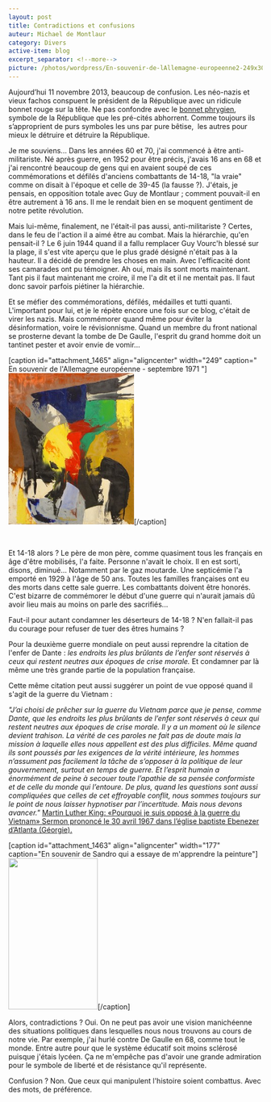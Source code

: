 ```yaml
---
layout: post
title: Contradictions et confusions
auteur: Michael de Montlaur
category: Divers
active-item: blog
excerpt_separator: <!--more-->
picture: /photos/wordpress/En-souvenir-de-lAllemagne-europeenne2-249x300.jpg
---
```


Aujourd’hui 11 novembre 2013, beaucoup de confusion. Les néo-nazis et vieux fachos conspuent le président de la République avec un ridicule bonnet rouge sur la tête. Ne pas confondre avec le <a href="http://fr.wikipedia.org/wiki/Bonnet_phrygien">bonnet phrygien</a>, symbole de la République que les pré-cités abhorrent. Comme toujours ils s’approprient de purs symboles les uns par pure bêtise,  les autres pour mieux le détruire et détruire la République.

<!--more-->

Je me souviens... Dans les années 60 et 70, j'ai commencé à être anti-militariste. Né après guerre, en 1952 pour être précis, j'avais 16 ans en 68 et j'ai rencontré beaucoup de gens qui en avaient soupé de ces commémorations et défilés d'anciens combattants de 14-18, "la vraie" comme on disait à l'époque et celle de 39-45 (la fausse ?). J'étais, je pensais, en opposition totale avec Guy de Montlaur ; comment pouvait-il en être autrement à 16 ans. Il me le rendait bien en se moquent gentiment de notre petite révolution.

Mais lui-même, finalement, ne l'était-il pas aussi, anti-militariste ? Certes, dans le feu de l'action il a aimé être au combat. Mais la hiérarchie, qu'en pensait-il ? Le 6 juin 1944 quand il a fallu remplacer Guy Vourc'h blessé sur la plage, il s'est vite aperçu que le plus gradé désigné n'était pas à la hauteur. Il a décidé de prendre les choses en main. Avec l'efficacité dont ses camarades ont pu témoigner. Ah oui, mais ils sont morts maintenant. Tant pis il faut maintenant me croire, il me l'a dit et il ne mentait pas. Il faut donc savoir parfois piétiner la hiérarchie.

Et se méfier des commémorations, défilés, médailles et tutti quanti. L'important pour lui, et je le répète encore une fois sur ce blog, c'était de virer les nazis. Mais commémorer quand même pour éviter la désinformation, voire le révisionnisme. Quand un membre du front national se prosterne devant la tombe de De Gaulle, l'esprit du grand homme doit un tantinet pester et avoir envie de vomir...

[caption id="attachment_1465" align="aligncenter" width="249" caption=" En souvenir de l&#39;Allemagne européenne - septembre 1971 "]<a href="/photos/wordpress/En-souvenir-de-lAllemagne-europeenne2.jpg"><img class="size-medium wp-image-1465    " title="En souvenir de l'Allemagne europeenne" src="/photos/wordpress/En-souvenir-de-lAllemagne-europeenne2-249x300.jpg" alt="" width="249" height="300" /></a>[/caption]
<p style="text-align: center;">&nbsp;</p>
Et 14-18 alors ? Le père de mon père, comme quasiment tous les français en âge d'être mobilisés, l'a faite. Personne n'avait le choix. Il en est sorti, disons, diminué... Notamment par le gaz moutarde. Une septicémie l'a emporté en 1929 à l'âge de 50 ans. Toutes les familles françaises ont eu des morts dans cette sale guerre. Les combattants doivent être honorés. C'est bizarre de commémorer le début d'une guerre qui n'aurait jamais dû avoir lieu mais au moins on parle des sacrifiés...

Faut-il pour autant condamner les déserteurs de 14-18 ? N'en fallait-il pas du courage pour refuser de tuer des êtres humains ?

Pour la deuxième guerre mondiale on peut aussi reprendre la citation de l'enfer de Dante : <em>les endroits les plus brûlants de l’enfer sont réservés à ceux qui restent neutres aux époques de crise morale. </em>Et condamner par là même une très grande partie de la population française.

Cette même citation peut aussi suggérer un point de vue opposé quand il s'agit de la guerre du Vietnam :

<em>"J’ai choisi de prêcher sur la guerre du Vietnam parce que je pense, comme Dante, que les endroits les plus brûlants de l’enfer sont réservés à ceux qui restent neutres aux époques de crise morale. Il y a un moment où le silence devient trahison. La vérité de ces paroles ne fait pas de doute mais la mission à laquelle elles nous appellent est des plus difficiles. Même quand ils sont poussés par les exigences de la vérité intérieure, les hommes n’assument pas facilement la tâche de s’opposer à la politique de leur gouvernement, surtout en temps de guerre. Et l’esprit humain a énormément de peine à secouer toute l’apathie de sa pensée conformiste et de celle du monde qui l’entoure. De plus, quand les questions sont aussi compliquées que celles de cet effroyable conflit, nous sommes toujours sur le point de nous laisser hypnotiser par l’incertitude. Mais nous devons avancer." </em><a href="http://www.horizons-et-debats.ch/index.php?id=212">Martin Luther King: «Pourquoi je suis opposé à la guerre du Vietnam» Sermon prononcé le 30 avril 1967 dans l’église baptiste Ebenezer d’Atlanta (Géorgie). </a>

[caption id="attachment_1463" align="aligncenter" width="177" caption="En souvenir de Sandro qui a essaye de m&#39;apprendre la peinture"]<a href="/photos/wordpress/En-souvenir-de-Sandro-qui-a-essaye-de-mapprendre-la-peinture2.jpg"><img class="size-medium wp-image-1463" title="En souvenir de Sandro qui a essaye de m'apprendre la peinture" src="/photos/wordpress/En-souvenir-de-Sandro-qui-a-essaye-de-mapprendre-la-peinture2-177x300.jpg" alt="" width="177" height="300" /></a>[/caption]

Alors, contradictions ? Oui. On ne peut pas avoir une vision manichéenne des situations politiques dans lesquelles nous nous trouvons au cours de notre vie. Par exemple, j'ai hurlé contre De Gaulle en 68, comme tout le monde. Entre autre pour que le système éducatif soit moins sclérosé puisque j'étais lycéen. Ça ne m'empêche pas d'avoir une grande admiration pour le symbole de liberté et de résistance qu'il représente.

Confusion ? Non. Que ceux qui manipulent l'histoire soient combattus. Avec des mots, de préférence.
